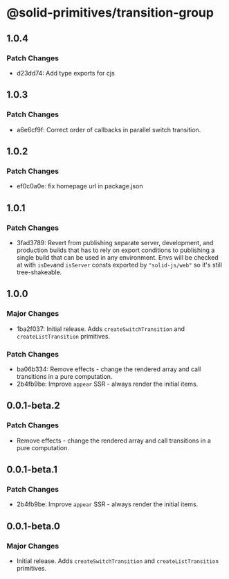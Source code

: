# @solid-primitives/transition-group

## 1.0.4

### Patch Changes

- d23dd74: Add type exports for cjs

## 1.0.3

### Patch Changes

- a6e6cf9f: Correct order of callbacks in parallel switch transition.

## 1.0.2

### Patch Changes

- ef0c0a0e: fix homepage url in package.json

## 1.0.1

### Patch Changes

- 3fad3789: Revert from publishing separate server, development, and production builds that has to rely on export conditions
  to publishing a single build that can be used in any environment.
  Envs will be checked at with `isDev`and `isServer` consts exported by `"solid-js/web"` so it's still tree-shakeable.

## 1.0.0

### Major Changes

- 1ba2f037: Initial release. Adds `createSwitchTransition` and `createListTransition` primitives.

### Patch Changes

- ba06b334: Remove effects - change the rendered array and call transitions in a pure computation.
- 2b4fb9be: Improve `appear` SSR - always render the initial items.

## 0.0.1-beta.2

### Patch Changes

- Remove effects - change the rendered array and call transitions in a pure computation.

## 0.0.1-beta.1

### Patch Changes

- 2b4fb9be: Improve `appear` SSR - always render the initial items.

## 0.0.1-beta.0

### Major Changes

- Initial release. Adds `createSwitchTransition` and `createListTransition` primitives.
